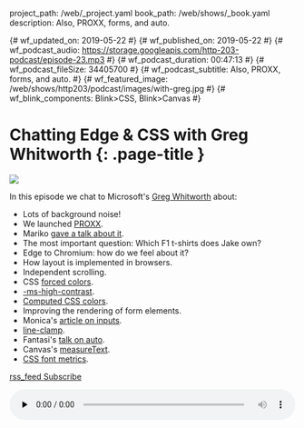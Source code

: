 project_path: /web/_project.yaml
book_path: /web/shows/_book.yaml
description: Also, PROXX, forms, and auto.

{# wf_updated_on: 2019-05-22 #}
{# wf_published_on: 2019-05-22 #}
{# wf_podcast_audio: https://storage.googleapis.com/http-203-podcast/episode-23.mp3 #}
{# wf_podcast_duration: 00:47:13 #}
{# wf_podcast_fileSize: 34405700 #}
{# wf_podcast_subtitle: Also, PROXX, forms, and auto. #}
{# wf_featured_image: /web/shows/http203/podcast/images/with-greg.jpg #}
{# wf_blink_components: Blink>CSS, Blink>Canvas #}

# Chatting Edge & CSS with Greg Whitworth {: .page-title }

<img src="/web/shows/http203/podcast/images/with-greg.jpg" class="attempt-right">

In this episode we chat to Microsoft's [Greg Whitworth](https://twitter.com/gregwhitworth) about:

* Lots of background noise!
* We launched [PROXX](https://proxx.app).
* Mariko [gave a talk about it](https://www.youtube.com/watch?v=w8P5HLxcIO4).
* The most important question: Which F1 t-shirts does Jake own?
* Edge to Chromium: how do we feel about it?
* How layout is implemented in browsers.
* Independent scrolling.
* CSS [forced colors](https://drafts.csswg.org/css-color-adjust-1/#forced).
* [-ms-high-contrast](https://www.gwhitworth.com/blog/2017/04/how-to-use-ms-high-contrast/).
* [Computed CSS colors](https://drafts.csswg.org/css-color-4/#resolve-color-values).
* Improving the rendering of form elements.
* Monica's [article on inputs](https://meowni.ca/posts/a-story-about-input/).
* [line-clamp](https://css-tricks.com/almanac/properties/l/line-clamp/).
* Fantasi's [talk on auto](https://vimeo.com/channels/cssday/134597090).
* Canvas's
  [measureText](https://html.spec.whatwg.org/multipage/canvas.html#dom-context-2d-measuretext).
* [CSS font metrics](https://github.com/w3c/css-houdini-drafts/tree/master/font-metrics-api).

<a href="http://feeds.feedburner.com/Http203Podcast">
  <span class="material-icons">rss_feed</span>
  Subscribe
</a>

<audio style="width: 100%" src="https://storage.googleapis.com/http-203-podcast/episode-23.mp3"
controls preload="none"></audio>
